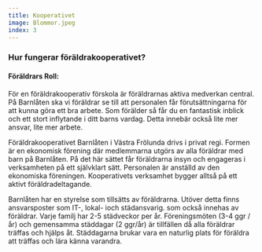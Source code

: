 ```yaml
---
title: Kooperativet
image: Blommor.jpeg
index: 3
---
```

### Hur fungerar föräldrakooperativet? 
#### Föräldrars Roll:
För en föräldrakooperativ förskola är föräldrarnas aktiva medverkan central.
På Barnlåten ska vi föräldrar se till att personalen får förutsättningarna
för att kunna göra ett bra arbete. Som förälder så får du en fantastisk 
inblick och ett stort inflytande i ditt barns vardag. 
Detta innebär också lite mer ansvar, lite mer arbete.

Föräldrakooperativet Barnlåten i Västra Frölunda drivs i privat regi. 
Formen är en ekonomisk förening där medlemmarna utgörs av alla föräldrar 
med barn på Barnlåten. På det här sättet får föräldrarna insyn och engageras i verksamheten på 
ett självklart sätt. Personalen är anställd av den ekonomiska föreningen.
Kooperativets verksamhet bygger alltså på ett aktivt föräldradeltagande.

Barnlåten har en styrelse som tillsätts av föräldrarna.
Utöver detta finns ansvarsposter som IT-, lokal- ioch städansvarig. 
som också innehas av föräldrar. Varje familj har 2-5 städveckor per år.
Föreningsmöten (3-4 ggr / år) och gemensamma städdagar (2 ggr/år) 
är tillfällen då alla föräldrar träffas och hjälps åt. Städdagarna brukar vara
en naturlig plats för föräldra att träffas och lära känna varandra.
